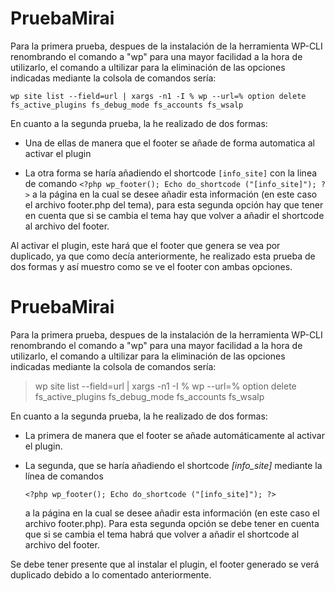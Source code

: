 # PruebaMirai

Para la primera prueba, despues de la instalación de la herramienta WP-CLI renombrando el comando a "wp" para una mayor facilidad a la hora de utilizarlo, el comando a ultilizar para la eliminación de las opciones indicadas mediante la colsola de comandos sería:

`wp site list --field=url | xargs -n1 -I % wp --url=% option delete fs_active_plugins fs_debug_mode fs_accounts fs_wsalp`

En cuanto a la segunda prueba, la he realizado de dos formas: 

- Una de ellas de manera que el footer se añade de forma automatica al activar el plugin

- La otra forma se haría añadiendo el shortcode `[info_site]` con la linea de comando `<?php wp_footer(); Echo do_shortcode ("[info_site]"); ?>` a la página en la cual se desee añadir esta información (en este caso el archivo footer.php del tema), para esta segunda opción hay que tener en cuenta que si se cambia el tema hay que volver a añadir el shortcode al archivo del footer.


Al activar el plugin, este hará que el footer que genera se vea por duplicado, ya que como decía anteriormente, he realizado esta prueba de dos formas y así muestro como se ve el footer con ambas opciones.


# PruebaMirai

Para la primera prueba, despues de la instalación de la herramienta WP-CLI renombrando el comando a "wp" para una mayor facilidad a la hora de utilizarlo, el comando a ultilizar para la eliminación de las opciones indicadas mediante la colsola de comandos sería:

> wp site list --field=url | xargs -n1 -I % wp --url=% option delete fs_active_plugins fs_debug_mode fs_accounts fs_wsalp

En cuanto a la segunda prueba, la he realizado de dos formas:
- La primera de manera que el footer se añade automáticamente al activar el plugin.
- La segunda, que se haría añadiendo el shortcode *[info_site]* mediante la línea de comandos
    
    `<?php wp_footer(); Echo do_shortcode ("[info_site]"); ?>`
    
    a la página en la cual se desee añadir esta información (en este caso el archivo footer.php). Para esta segunda opción se debe tener en cuenta que si se cambia el tema habrá que volver a añadir el shortcode al archivo del footer.

Se debe tener presente que al instalar el plugin, el footer generado se verá duplicado debido a lo comentado anteriormente.
